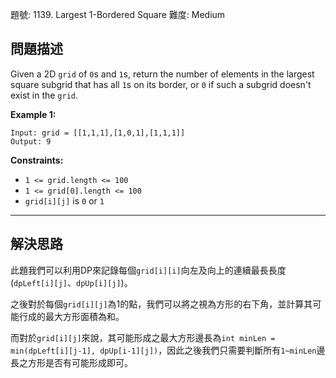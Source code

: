 題號: 1139. Largest 1-Bordered Square
難度: Medium

## 問題描述
Given a 2D `grid` of `0`s and `1`s, return the number of elements in the largest square subgrid that has all `1`s on its border, or `0` if such a subgrid doesn't exist in the `grid`.

**Example 1:**
```
Input: grid = [[1,1,1],[1,0,1],[1,1,1]]
Output: 9
```

**Constraints:**

- `1 <= grid.length <= 100`
- `1 <= grid[0].length <= 100`
- `grid[i][j]` is `0` or `1`

---
## 解決思路

此題我們可以利用DP來記錄每個`grid[i][i]`向左及向上的連續最長長度(`dpLeft[i][j]`、`dpUp[i][j]`)。

之後對於每個`grid[i][j]`為1的點，我們可以將之視為方形的右下角，並計算其可能行成的最大方形面積為和。

而對於`grid[i][j]`來說，其可能形成之最大方形邊長為`int minLen = min(dpLeft[i][j-1], dpUp[i-1][j])`，因此之後我們只需要判斷所有`1~minLen`邊長之方形是否有可能形成即可。


